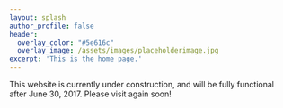 ```yaml
---
layout: splash
author_profile: false
header:
  overlay_color: "#5e616c"
  overlay_image: /assets/images/placeholderimage.jpg
excerpt: 'This is the home page.'
---
```


This website is currently under construction, and will be fully functional after June 30, 2017. Please visit again soon!
